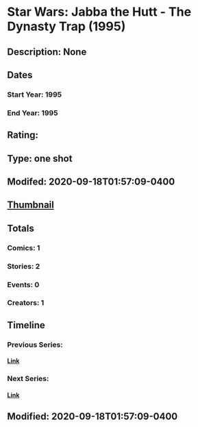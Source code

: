 # Star Wars: Jabba the Hutt - The Dynasty Trap (1995)
## Description: None
## Dates
### Start Year: 1995
### End Year: 1995
## Rating: 
## Type: one shot
## Modifed: 2020-09-18T01:57:09-0400
## [Thumbnail](http://i.annihil.us/u/prod/marvel/i/mg/b/40/image_not_available.jpg)
## Totals
### Comics: 1
### Stories: 2
### Events: 0
### Creators: 1
## Timeline
### Previous Series: 
#### [Link]()
### Next Series: 
#### [Link]()
## Modified: 2020-09-18T01:57:09-0400